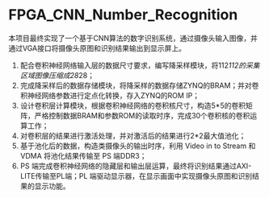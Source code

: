 # FPGA_CNN_Number_Recognition
本项目最终实现了一个基于CNN算法的数字识别系统，通过摄像头输入图像，并通过VGA接口将摄像头原图和识别结果输出到显示屏上。

1. 配合卷积神经网络输入层的数据尺寸要求，编写降采样模块，将112*112的采集区域图像压缩成28*28；
2. 完成降采样后的数据存储模块，将降采样的数据存储ZYNQ的BRAM；并对卷积神经网络参数进行定点化转换，存入ZYNQ的ROM IP；
3. 设计卷积层计算模块，根据卷积神经网络的卷积核尺寸，构造5*5的卷积矩阵，严格控制数据BRAM和参数ROM的读取时序，完成30个卷积核的卷积运算工作；
4. 对卷积层的结果进行激活处理，并对激活后的结果进行2*2最大值池化；
5. 基于池化后的数据，构造类摄像头的输出时序，利用 Video in to Stream 和 VDMA 将池化结果传输至 PS 端DDR3；
6. PS 端完成卷积神经网络的隐藏层和输出层运算，最终将识别结果通过AXI-LITE传输至PL端；PL 端驱动显示器，在显示画面中实现摄像头原图和识别结果的显示功能。
